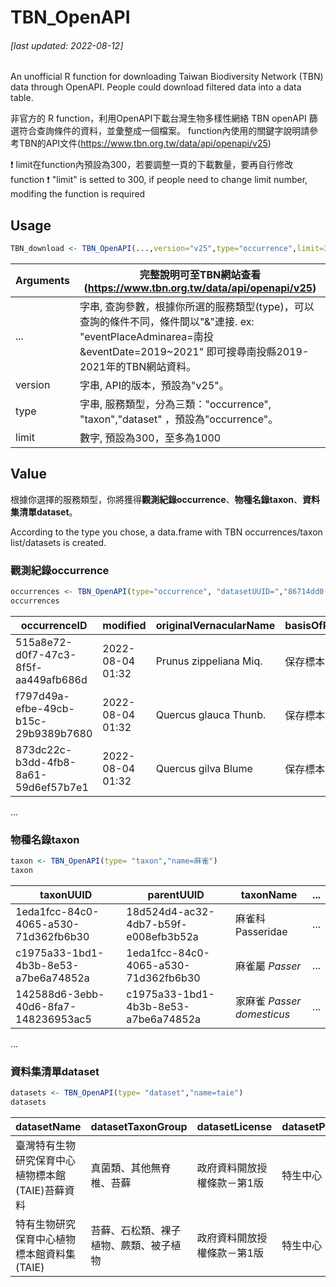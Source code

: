 # TBN_OpenAPI
###### [last updated: 2022-08-12]
An unofficial R function for downloading Taiwan Biodiversity Network (TBN) data through OpenAPI.
People could download filtered data into a data table.

非官方的 R function，利用OpenAPI下載台灣生物多樣性網絡 TBN openAPI 篩選符合查詢條件的資料，並彙整成一個檔案。
function內使用的關鍵字說明請參考TBN的API文件(https://www.tbn.org.tw/data/api/openapi/v25)

:exclamation: limit在function內預設為300，若要調整一頁的下載數量，要再自行修改function
:exclamation: "limit" is setted to 300, if people need to change limit number, modifing the function is required
## Usage
```R
TBN_download <- TBN_OpenAPI(...,version="v25",type="occurrence",limit=300)
```
Arguments | 完整說明可至TBN網站查看(https://www.tbn.org.tw/data/api/openapi/v25)
---|---
...     | 字串, 查詢參數，根據你所選的服務類型(type)，可以查詢的條件不同，條件間以"&"連接. ex: "eventPlaceAdminarea=南投&eventDate=2019~2021" 即可搜尋南投縣2019-2021年的TBN網站資料。
version | 字串, API的版本，預設為"v25"。
type    | 字串, 服務類型，分為三類："occurrence", "taxon","dataset" ，預設為"occurrence"。
limit   | 數字, 預設為300，至多為1000

## Value
根據你選擇的服務類型，你將獲得**觀測紀錄occurrence**、**物種名錄taxon**、**資料集清單dataset**。
<p>According to the type you chose, a data.frame with TBN occurrences/taxon list/datasets is created.</p>

### 觀測紀錄occurrence
```R
occurrences <- TBN_OpenAPI(type="occurrence", "datasetUUID=","86714dd0-3c06-4d80-b8fd-3b92eec4e181","&boundedBy=120.84%2023.85%2C120.76%2023.81")
occurrences
```
|occurrenceID|modified|originalVernacularName|basisOfRecord|externalID|...|
|---|---|---|---|---|---|
|515a8e72-d0f7-47c3-8f5f-aa449afb686d|2022-08-04 01:32|Prunus zippeliana Miq.|保存標本|55161|...|
|f797d49a-efbe-49cb-b15c-29b9389b7680|2022-08-04 01:32|Quercus glauca Thunb.|保存標本|55312|...|
|873dc22c-b3dd-4fb8-8a61-59d6ef57b7e1|2022-08-04 01:32|Quercus gilva Blume|保存標本|55313|...|
...

### 物種名錄taxon
```R
taxon <- TBN_OpenAPI(type= "taxon","name=麻雀")
taxon
```
|taxonUUID                           |parentUUID                                                      |taxonName|...|
|---|---|---|---|
|1eda1fcc-84c0-4065-a530-71d362fb6b30| 18d524d4-ac32-4db7-b59f-e008efb3b52a                                              |麻雀科 Passeridae|...|
|c1975a33-1bd1-4b3b-8e53-a7be6a74852a| 1eda1fcc-84c0-4065-a530-71d362fb6b30                                           |麻雀屬 <i>Passer</i>|...|
|142588d6-3ebb-40d6-8fa7-148236953ac5| c1975a33-1bd1-4b3b-8e53-a7be6a74852a                                |家麻雀 <i>Passer domesticus</i>|...|
...

### 資料集清單dataset
```R
datasets <- TBN_OpenAPI(type= "dataset","name=taie")
datasets
```
|datasetName|                      datasetTaxonGroup|              datasetLicense| datasetPublisher|...|
|---|---|---|---|---|
|臺灣特有生物研究保育中心植物標本館(TAIE)苔蘚資料|               真菌類、其他無脊椎、苔蘚| 政府資料開放授權條款－第1版|         特生中心|...|
|特有生物研究保育中心植物標本館資料集 (TAIE)| 苔蘚、石松類、裸子植物、蕨類、被子植物| 政府資料開放授權條款－第1版|         特生中心|...|
